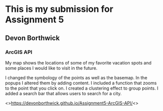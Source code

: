 # This is my submission for Assignment 5
## Devon Borthwick
### ArcGIS API

My map shows the locations of some of my favorite vacation spots and some places I would like to visit in the future.

I changed the symbology of the points as well as the basemap. In the popups I altered them by adding content. I included a function that zooms to the point that you click on. I created a clustering effect to group points. I added a search bar that allows users to search for a city.

<>https://devonborthwick.github.io/Assignment5-ArcGIS-API/<>